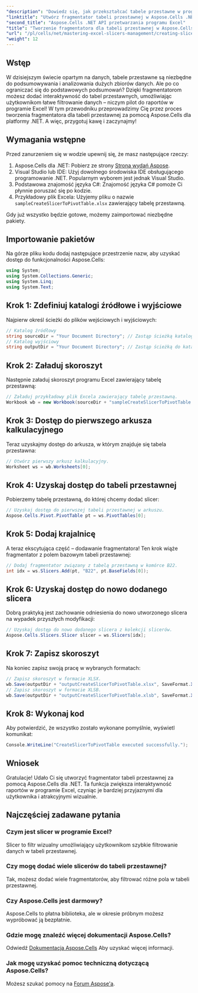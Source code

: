 ```yaml
---
"description": "Dowiedz się, jak przekształcać tabele przestawne w programie Excel za pomocą interaktywnych fragmentatorów, korzystając z Aspose.Cells dla platformy .NET. Ten kompleksowy przewodnik przeprowadzi Cię przez ten proces."
"linktitle": "Utwórz fragmentator tabeli przestawnej w Aspose.Cells .NET"
"second_title": "Aspose.Cells .NET API przetwarzania programu Excel"
"title": "Tworzenie fragmentatora dla tabeli przestawnej w Aspose.Cells .NET"
"url": "/pl/cells/net/mastering-excel-slicers-management/creating-slicer-for-pivot-table/"
"weight": 12
---
```


## Wstęp

W dzisiejszym świecie opartym na danych, tabele przestawne są niezbędne do podsumowywania i analizowania dużych zbiorów danych. Ale po co ograniczać się do podstawowych podsumowań? Dzięki fragmentatorom możesz dodać interaktywność do tabel przestawnych, umożliwiając użytkownikom łatwe filtrowanie danych – niczym pilot do raportów w programie Excel! W tym przewodniku przeprowadzimy Cię przez proces tworzenia fragmentatora dla tabeli przestawnej za pomocą Aspose.Cells dla platformy .NET. A więc, przygotuj kawę i zaczynajmy!

## Wymagania wstępne

Przed zanurzeniem się w wodzie upewnij się, że masz następujące rzeczy:

1. Aspose.Cells dla .NET: Pobierz ze strony [Strona wydań Aspose](https://releases.aspose.com/cells/net/).
2. Visual Studio lub IDE: Użyj dowolnego środowiska IDE obsługującego programowanie .NET. Popularnym wyborem jest jednak Visual Studio.
3. Podstawowa znajomość języka C#: Znajomość języka C# pomoże Ci płynnie poruszać się po kodzie.
4. Przykładowy plik Excela: Użyjemy pliku o nazwie `sampleCreateSlicerToPivotTable.xlsx` zawierający tabelę przestawną.

Gdy już wszystko będzie gotowe, możemy zaimportować niezbędne pakiety.

## Importowanie pakietów

Na górze pliku kodu dodaj następujące przestrzenie nazw, aby uzyskać dostęp do funkcjonalności Aspose.Cells:

```csharp
using System;
using System.Collections.Generic;
using System.Linq;
using System.Text;
```

## Krok 1: Zdefiniuj katalogi źródłowe i wyjściowe

Najpierw określ ścieżki do plików wejściowych i wyjściowych:

```csharp
// Katalog źródłowy
string sourceDir = "Your Document Directory"; // Zastąp ścieżką katalogu źródłowego
// Katalog wyjściowy
string outputDir = "Your Document Directory"; // Zastąp ścieżką do katalogu wyjściowego
```

## Krok 2: Załaduj skoroszyt

Następnie załaduj skoroszyt programu Excel zawierający tabelę przestawną:

```csharp
// Załaduj przykładowy plik Excela zawierający tabelę przestawną.
Workbook wb = new Workbook(sourceDir + "sampleCreateSlicerToPivotTable.xlsx");
```

## Krok 3: Dostęp do pierwszego arkusza kalkulacyjnego

Teraz uzyskajmy dostęp do arkusza, w którym znajduje się tabela przestawna:

```csharp
// Otwórz pierwszy arkusz kalkulacyjny.
Worksheet ws = wb.Worksheets[0];
```

## Krok 4: Uzyskaj dostęp do tabeli przestawnej

Pobierzemy tabelę przestawną, do której chcemy dodać slicer:

```csharp
// Uzyskaj dostęp do pierwszej tabeli przestawnej w arkuszu.
Aspose.Cells.Pivot.PivotTable pt = ws.PivotTables[0];
```

## Krok 5: Dodaj krajalnicę

A teraz ekscytująca część – dodawanie fragmentatora! Ten krok wiąże fragmentator z polem bazowym tabeli przestawnej:

```csharp
// Dodaj fragmentator związany z tabelą przestawną w komórce B22.
int idx = ws.Slicers.Add(pt, "B22", pt.BaseFields[0]);
```

## Krok 6: Uzyskaj dostęp do nowo dodanego slicera

Dobrą praktyką jest zachowanie odniesienia do nowo utworzonego slicera na wypadek przyszłych modyfikacji:

```csharp
// Uzyskaj dostęp do nowo dodanego slicera z kolekcji slicerów.
Aspose.Cells.Slicers.Slicer slicer = ws.Slicers[idx];
```

## Krok 7: Zapisz skoroszyt

Na koniec zapisz swoją pracę w wybranych formatach:

```csharp
// Zapisz skoroszyt w formacie XLSX.
wb.Save(outputDir + "outputCreateSlicerToPivotTable.xlsx", SaveFormat.Xlsx);
// Zapisz skoroszyt w formacie XLSB.
wb.Save(outputDir + "outputCreateSlicerToPivotTable.xlsb", SaveFormat.Xlsb);
```

## Krok 8: Wykonaj kod

Aby potwierdzić, że wszystko zostało wykonane pomyślnie, wyświetl komunikat:

```csharp
Console.WriteLine("CreateSlicerToPivotTable executed successfully.");
```

## Wniosek

Gratulacje! Udało Ci się utworzyć fragmentator tabeli przestawnej za pomocą Aspose.Cells dla .NET. Ta funkcja zwiększa interaktywność raportów w programie Excel, czyniąc je bardziej przyjaznymi dla użytkownika i atrakcyjnymi wizualnie. 

## Najczęściej zadawane pytania

### Czym jest slicer w programie Excel?
Slicer to filtr wizualny umożliwiający użytkownikom szybkie filtrowanie danych w tabeli przestawnej.

### Czy mogę dodać wiele slicerów do tabeli przestawnej?
Tak, możesz dodać wiele fragmentatorów, aby filtrować różne pola w tabeli przestawnej.

### Czy Aspose.Cells jest darmowy?
Aspose.Cells to płatna biblioteka, ale w okresie próbnym możesz wypróbować ją bezpłatnie.

### Gdzie mogę znaleźć więcej dokumentacji Aspose.Cells?
Odwiedź [Dokumentacja Aspose.Cells](https://reference.aspose.com/cells/net/) Aby uzyskać więcej informacji.

### Jak mogę uzyskać pomoc techniczną dotyczącą Aspose.Cells?
Możesz szukać pomocy na [Forum Aspose'a](https://forum.aspose.com/c/cells/9).